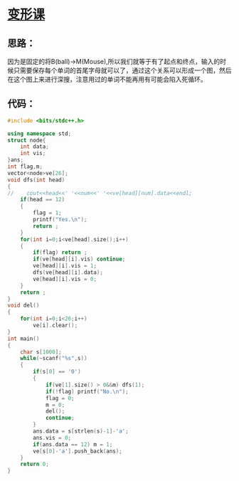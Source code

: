 # [变形课](http://acm.hdu.edu.cn/showproblem.php?pid=1181)
## 思路：
因为是固定的将B(ball)->M(Mouse),所以我们就等于有了起点和终点，输入的时候只需要保存每个单词的首尾字母就可以了，通过这个关系可以形成一个图，然后在这个图上来进行深搜，注意用过的单词不能再用有可能会陷入死循环。
## 代码：
```cpp
#include <bits/stdc++.h>

using namespace std;
struct node{
    int data;
    int vis;
}ans;
int flag,m;
vector<node>ve[26];
void dfs(int head)
{
//    cout<<head<<' '<<num<<' '<<ve[head][num].data<<endl;
    if(head == 12)
    {
        flag = 1;
        printf("Yes.\n");
        return ;
    }
    for(int i=0;i<ve[head].size();i++)
    {
        if(flag) return ;
        if(ve[head][i].vis) continue;
        ve[head][i].vis = 1;
        dfs(ve[head][i].data);
        ve[head][i].vis = 0;
    }
    return ;
}
void del()
{
    for(int i=0;i<26;i++)
        ve[i].clear();
}
int main()
{
    char s[1000];
    while(~scanf("%s",s))
    {
        if(s[0] == '0')
        {
            if(ve[1].size() > 0&&m) dfs(1);
            if(!flag) printf("No.\n");
            flag = 0;
            m = 0;
            del();
            continue;
        }
        ans.data = s[strlen(s)-1]-'a';
        ans.vis = 0;
        if(ans.data == 12) m = 1;
        ve[s[0]-'a'].push_back(ans);
    }
    return 0;
}
```

